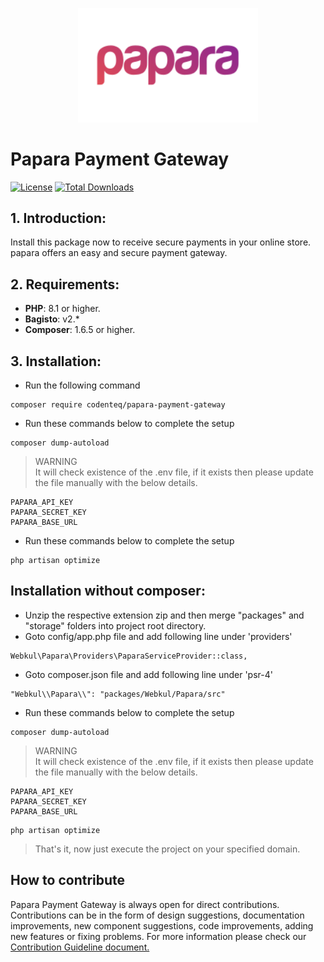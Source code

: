 <p align="center"><a href="https://codenteq.com" target="_blank"><img src="src/Resources/assets/images/papara.svg" width="288"></a></p>

# Papara Payment Gateway
[![License](https://poser.pugx.org/codenteq/papara-payment-gateway/license)](https://github.com/codenteq/papara-payment-gateway/blob/master/LICENSE)
[![Total Downloads](https://poser.pugx.org/codenteq/papara-payment-gateway/d/total)](https://packagist.org/packages/codenteq/papara-payment-gateway)

## 1. Introduction:

Install this package now to receive secure payments in your online store. papara offers an easy and secure payment gateway.

## 2. Requirements:

* **PHP**: 8.1 or higher.
* **Bagisto**: v2.*
* **Composer**: 1.6.5 or higher.

## 3. Installation:

- Run the following command
```
composer require codenteq/papara-payment-gateway
```

- Run these commands below to complete the setup
```
composer dump-autoload
```

> WARNING <br>
> It will check existence of the .env file, if it exists then please update the file manually with the below details.
```
PAPARA_API_KEY
PAPARA_SECRET_KEY
PAPARA_BASE_URL
```

- Run these commands below to complete the setup
```
php artisan optimize
```

## Installation without composer:

- Unzip the respective extension zip and then merge "packages" and "storage" folders into project root directory.
- Goto config/app.php file and add following line under 'providers'

```
Webkul\Papara\Providers\PaparaServiceProvider::class,
```

- Goto composer.json file and add following line under 'psr-4'

```
"Webkul\\Papara\\": "packages/Webkul/Papara/src"
```

- Run these commands below to complete the setup

```
composer dump-autoload
```

> WARNING <br>
> It will check existence of the .env file, if it exists then please update the file manually with the below details.
```
PAPARA_API_KEY
PAPARA_SECRET_KEY
PAPARA_BASE_URL
```

```
php artisan optimize
```

> That's it, now just execute the project on your specified domain.

## How to contribute
Papara Payment Gateway is always open for direct contributions. Contributions can be in the form of design suggestions, documentation improvements, new component suggestions, code improvements, adding new features or fixing problems. For more information please check our [Contribution Guideline document.](https://github.com/codenteq/papara-payment-gateway/blob/master/CONTRIBUTING.md)
